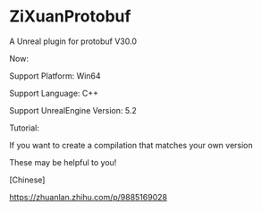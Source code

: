 # ZiXuanProtobuf

A Unreal plugin for protobuf V30.0

Now:

  Support Platform: Win64
  
  Support Language: C++
  
  Support UnrealEngine Version: 5.2

Tutorial:

 If you want to create a compilation that matches your own version
 
 These may be helpful to you!
 
 [Chinese]
 
 https://zhuanlan.zhihu.com/p/9885169028

 
